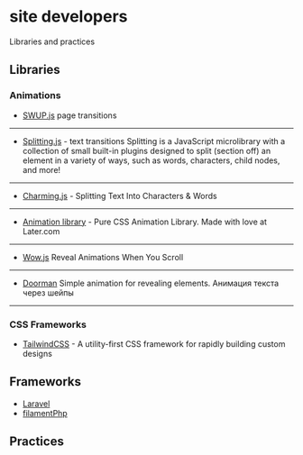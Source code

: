 # site developers
Libraries and practices 

## Libraries

### Animations
* [SWUP.js](https://swup.js.org/getting-started)
page transitions
---
*  [Splitting.js](https://splitting.js.org/) - text transitions
Splitting is a JavaScript microlibrary with a collection of small built-in plugins designed to split (section off) an element in a variety of ways, such as words, characters, child nodes, and more!
---
* [Charming.js](https://waelyasmina.com/charming-js-splitting-text-into-characters-words/) - Splitting Text Into Characters & Words
---
* [Animation library](http://animation.kaustubhmenon.com/) - Pure CSS Animation Library. Made with love at Later.com

---
*  [Wow.js](https://wowjs.uk)
Reveal Animations When You Scroll
---
*  [Doorman](http://git.blivesta.com/doorman/)
Simple animation for revealing elements. Анимация текста через шейпы
---

### CSS Frameworks
*  [TailwindCSS](https://tailwindcss.com) - A utility-first CSS framework for rapidly building custom designs

## Frameworks

*  [Laravel](https://laravel.com)
*  [filamentPhp](https://filamentphp.com)

## Practices 

